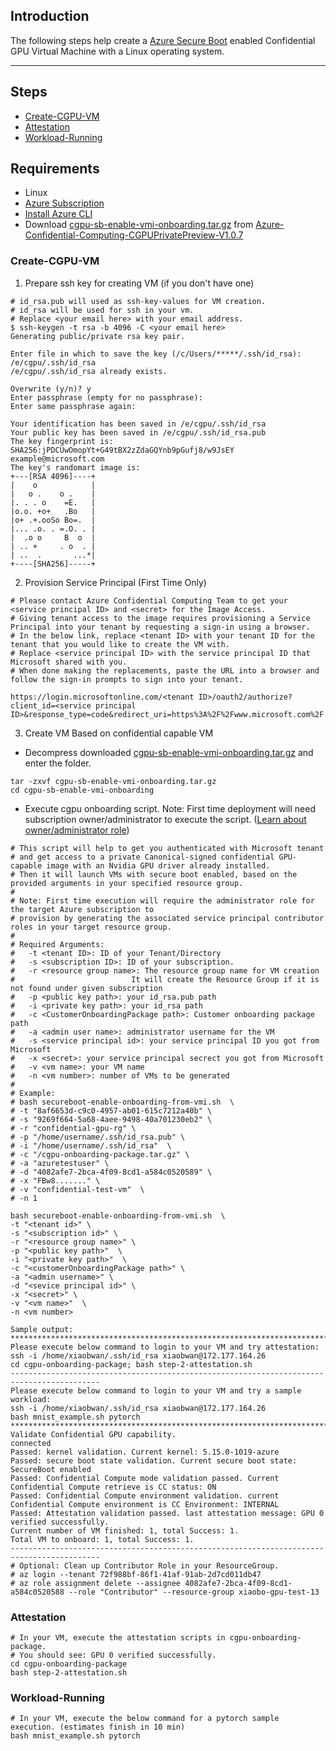 ## Introduction

The following steps help create a [Azure Secure Boot](https://learn.microsoft.com/en-us/azure/role-based-access-control/role-assignments-portal-subscription-admin) enabled Confidential GPU Virtual Machine with a Linux operating system.

-----------------------------------------------


## Steps

- [Create-CGPU-VM](#Create-CGPU-VM)
- [Attestation](#Attestation)
- [Workload-Running](#Workload-Running)



## Requirements

- Linux
- [Azure Subscription](https://docs.microsoft.com/en-us/azure/cost-management-billing/manage/create-subscription)
- [Install Azure CLI](https://docs.microsoft.com/en-us/cli/azure/install-azure-cli)
- Download [cgpu-sb-enable-vmi-onboarding.tar.gz](https://github.com/Azure-Confidential-Computing/PrivatePreview/releases/download/V1.0.7/cgpu-sb-enable-vmi-onboarding.tar.gz) from [Azure-Confidential-Computing-CGPUPrivatePreview-V1.0.7](https://github.com/Azure-Confidential-Computing/PrivatePreview/releases/tag/V1.0.7)


### Create-CGPU-VM

1. Prepare ssh key for creating VM (if you don't have one)

```
# id_rsa.pub will used as ssh-key-values for VM creation.
# id_rsa will be used for ssh in your vm.
# Replace <your email here> with your email address.
$ ssh-keygen -t rsa -b 4096 -C <your email here>
Generating public/private rsa key pair.

Enter file in which to save the key (/c/Users/*****/.ssh/id_rsa): /e/cgpu/.ssh/id_rsa
/e/cgpu/.ssh/id_rsa already exists.

Overwrite (y/n)? y
Enter passphrase (empty for no passphrase):
Enter same passphrase again:

Your identification has been saved in /e/cgpu/.ssh/id_rsa
Your public key has been saved in /e/cgpu/.ssh/id_rsa.pub
The key fingerprint is:
SHA256:jPDCUwOmopYt+G49tBX2zZdaGQYnb9pGufj8/w9JsEY example@microsoft.com
The key's randomart image is:
+---[RSA 4096]----+
|    o            |
|   o .    o .    |
|. . . o    =E.   |
|o.o. +o+   .Bo   |
|o+ .+.ooSo Bo=.  |
|... .o. . =.O. . |
|  .o o     B  o  |
| .. +     . o  . |
| ..  .       ...*|
+----[SHA256]-----+
```

2. Provision Service Principal (First Time Only)


```
# Please contact Azure Confidential Computing Team to get your <service principal ID> and <secret> for the Image Access.
# Giving tenant access to the image requires provisioning a Service Principal into your tenant by requesting a sign-in using a browser. 
# In the below link, replace <tenant ID> with your tenant ID for the tenant that you would like to create the VM with. 
# Replace <service principal ID> with the service principal ID that Microsoft shared with you. 
# When done making the replacements, paste the URL into a browser and follow the sign-in prompts to sign into your tenant.

https://login.microsoftonline.com/<tenant ID>/oauth2/authorize?client_id=<service principal ID>&response_type=code&redirect_uri=https%3A%2F%2Fwww.microsoft.com%2F 
```

3. Create VM Based on confidential capable VM

- Decompress downloaded [cgpu-sb-enable-vmi-onboarding.tar.gz](https://github.com/Azure-Confidential-Computing/PrivatePreview/releases/download/V1.0.7/cgpu-sb-enable-vmi-onboarding.tar.gz) and enter the folder.
```
tar -zxvf cgpu-sb-enable-vmi-onboarding.tar.gz
cd cgpu-sb-enable-vmi-onboarding
```

- Execute cgpu onboarding script.
Note: First time deployment will need subscription owner/administrator to execute the script. ([Learn about owner/administrator role](https://learn.microsoft.com/en-us/azure/role-based-access-control/role-assignments-portal-subscription-admin))
```
# This script will help to get you authenticated with Microsoft tenant 
# and get access to a private Canonical-signed confidential GPU-capable image with an Nvidia GPU driver already installed.
# Then it will launch VMs with secure boot enabled, based on the provided arguments in your specified resource group.
#
# Note: First time execution will require the administrator role for the target Azure subscription to
# provision by generating the associated service principal contributor roles in your target resource group. 
#
# Required Arguments: 
#	-t <tenant ID>: ID of your Tenant/Directory
#	-s <subscription ID>: ID of your subscription.
#	-r <resource group name>: The resource group name for VM creation
#                          It will create the Resource Group if it is not found under given subscription
#	-p <public key path>: your id_rsa.pub path 
#	-i <private key path>: your id_rsa path
#	-c <CustomerOnboardingPackage path>: Customer onboarding package path
#	-a <admin user name>: administrator username for the VM
#	-s <service principal id>: your service principal ID you got from Microsoft
#	-x <secret>: your service principal secrect you got from Microsoft
#	-v <vm name>: your VM name
#	-n <vm number>: number of VMs to be generated
#
# Example:
# bash secureboot-enable-onboarding-from-vmi.sh  \
# -t "8af6653d-c9c0-4957-ab01-615c7212a40b" \
# -s "9269f664-5a68-4aee-9498-40a701230eb2" \
# -r "confidential-gpu-rg" \
# -p "/home/username/.ssh/id_rsa.pub" \
# -i "/home/username/.ssh/id_rsa"  \
# -c "/cgpu-onboarding-package.tar.gz" \
# -a "azuretestuser" \
# -d "4082afe7-2bca-4f09-8cd1-a584c0520589" \
# -x "FBw8......." \
# -v "confidential-test-vm"  \
# -n 1

bash secureboot-enable-onboarding-from-vmi.sh  \
-t "<tenant id>" \
-s "<subscription id>" \
-r "<resource group name>" \
-p "<public key path>"  \
-i "<private key path>"  \
-c "<customerOnboardingPackage path>" \
-a "<admin username>" \
-d "<sevice principal id>" \
-x "<secret>" \
-v "<vm name>"  \
-n <vm number>

Sample output:
******************************************************************************************
Please execute below command to login to your VM and try attestation:
ssh -i /home/xiaobwan/.ssh/id_rsa xiaobwan@172.177.164.26
cd cgpu-onboarding-package; bash step-2-attestation.sh
------------------------------------------------------------------------------------------
Please execute below command to login to your VM and try a sample workload:
ssh -i /home/xiaobwan/.ssh/id_rsa xiaobwan@172.177.164.26
bash mnist_example.sh pytorch
******************************************************************************************
Validate Confidential GPU capability.
connected
Passed: kernel validation. Current kernel: 5.15.0-1019-azure
Passed: secure boot state validation. Current secure boot state: SecureBoot enabled
Passed: Confidential Compute mode validation passed. Current Confidential Compute retrieve is CC status: ON
Passed: Confidential Compute environment validation. current Confidential Compute environment is CC Environment: INTERNAL
Passed: Attestation validation passed. last attestation message: GPU 0 verified successfully.
Current number of VM finished: 1, total Success: 1.
Total VM to onboard: 1, total Success: 1.
------------------------------------------------------------------------------------------
# Optional: Clean up Contributor Role in your ResourceGroup.
# az login --tenant 72f988bf-86f1-41af-91ab-2d7cd011db47
# az role assignment delete --assignee 4082afe7-2bca-4f09-8cd1-a584c0520588 --role "Contributor" --resource-group xiaobo-gpu-test-13
```

### Attestation

```
# In your VM, execute the attestation scripts in cgpu-onboarding-package.
# You should see: GPU 0 verified successfully.
cd cgpu-onboarding-package 
bash step-2-attestation.sh
```


### Workload-Running

```
# In your VM, execute the below command for a pytorch sample execution. (estimates finish in 10 min) 
bash mnist_example.sh pytorch

```



